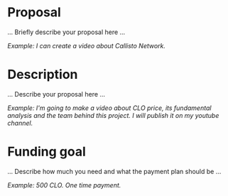 # Proposal

... Briefly describe your proposal here ...

*Example: I can create a video about Callisto Network.*

# Description

... Describe your proposal here ...

*Example: I'm going to make a video about CLO price, its fundamental analysis and the team behind this project. I will publish it on my youtube channel.*

# Funding goal

... Describe how much you need and what the payment plan should be ...

*Example: 500 CLO. One time payment.*
